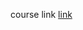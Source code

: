 course link [link](https://www.udemy.com/course/spring-boot-and-spring-framework-tutorial-for-beginners/learn/lecture/35020118#overview)

